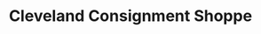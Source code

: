 ---
title: "Cleveland Consignment Shoppe"
url: /beachwood/cleveland-consignment-shoppe/
shop: charity
---